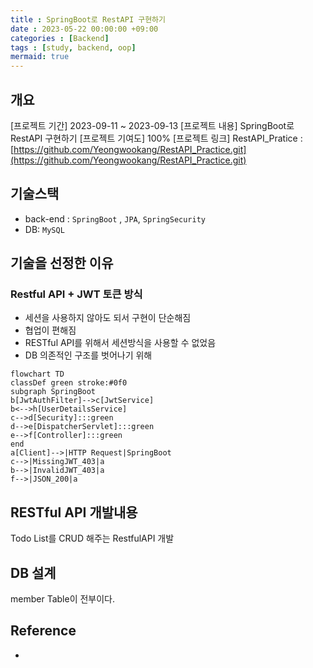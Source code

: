 ```yaml
---
title : SpringBoot로 RestAPI 구현하기
date : 2023-05-22 00:00:00 +09:00
categories : [Backend]
tags : [study, backend, oop] 
mermaid: true
---
```


## 개요
[프로젝트 기간] 2023-09-11 ~ 2023-09-13
[프로젝트 내용] SpringBoot로 RestAPI 구현하기
[프로젝트 기여도] 100%
[프로젝트 링크] RestAPI_Pratice : [https://github.com/Yeongwookang/RestAPI_Practice.git](https://github.com/Yeongwookang/RestAPI_Practice.git)

## 기술스택
- back-end : ```SpringBoot``` , ```JPA```, ```SpringSecurity```
- DB: ```MySQL```

## 기술을 선정한 이유

### Restful API + JWT 토큰 방식
- 세션을 사용하지 않아도 되서 구현이 단순해짐
- 협업이 편해짐
- RESTful API를 위해서 세션방식을 사용할 수 없었음
- DB 의존적인 구조를 벗어나기 위해

```mermaid
flowchart TD
classDef green stroke:#0f0
subgraph SpringBoot
b[JwtAuthFilter]-->c[JwtService]
b<-->h[UserDetailsService]
c-->d[Security]:::green
d-->e[DispatcherServlet]:::green
e-->f[Controller]:::green
end
a[Client]-->|HTTP Request|SpringBoot
c-->|MissingJWT_403|a
b-->|InvalidJWT_403|a
f-->|JSON_200|a
```

## RESTful API 개발내용
Todo List를 CRUD 해주는 RestfulAPI 개발

## DB 설계
member Table이 전부이다.


## Reference
- 